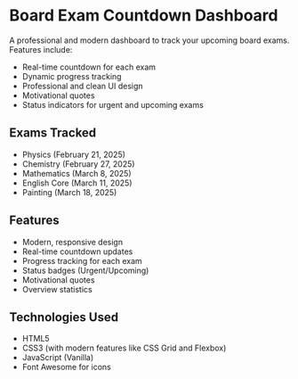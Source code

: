 # Board Exam Countdown Dashboard

A professional and modern dashboard to track your upcoming board exams. Features include:

- Real-time countdown for each exam
- Dynamic progress tracking
- Professional and clean UI design
- Motivational quotes
- Status indicators for urgent and upcoming exams

## Exams Tracked
- Physics (February 21, 2025)
- Chemistry (February 27, 2025)
- Mathematics (March 8, 2025)
- English Core (March 11, 2025)
- Painting (March 18, 2025)

## Features
- Modern, responsive design
- Real-time countdown updates
- Progress tracking for each exam
- Status badges (Urgent/Upcoming)
- Motivational quotes
- Overview statistics

## Technologies Used
- HTML5
- CSS3 (with modern features like CSS Grid and Flexbox)
- JavaScript (Vanilla)
- Font Awesome for icons
